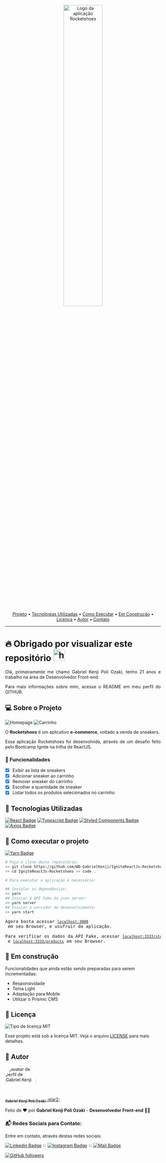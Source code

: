 <p align="center">
   <img src="./src/assets/images/Banner.png" alt="Logo da aplicação Rocketshoes" width="50%"/>
</p>

<div align="center">
 <a href="#projeto">Projeto</a> •
 <a href="#tecnologias">Tecnologias Utilizadas</a> •
 <a href="#execucao">Como Executar</a> •
 <a href="#construcao">Em Construção</a> •
 <a href="#licenca">Licença</a> •
 <a href="#autor">Autor</a> •
 <a href="#contato">Contato</a>
</div>

---

# :fire: Obrigado por visualizar este repositório <img src="https://user-images.githubusercontent.com/1303154/88677602-1635ba80-d120-11ea-84d8-d263ba5fc3c0.gif" width="38px" alt="hi">

<p align="justify"> Olá, primeiramente me chamo Gabriel Kenji Poli Ozaki, tenho 21 anos e trabalho na área de Desenvolvedor Front-end. </p>

<p align="justify"> Para mais informações sobre mim, acesse o README em meu perfil do GITHUB.</p>

## :computer: <strong id="projeto">Sobre o Projeto </strong>

![Homepage](./src/assets/images/Aplicacao.png)
![Carrinho](./src/assets/images/Aplicacao2.png)

<p align="justify">O <strong>Rocketshoes</strong> é um aplicativo <strong>e-commerce</strong>, voltado a venda de sneakers.

<p align="justify">Essa aplicação Rocketshoes foi desenvolvida, através de um desafio feito pelo Bootcamp Ignite na trilha de ReactJS.</p>

### :pushpin: Funcionalidades

- [x] Exibir as lista de sneakers
- [x] Adicionar sneaker ao carrinho
- [x] Remover sneaker do carrinho
- [x] Escolher a quantidade de sneaker
- [x] Listar todos os produtos selecionados no carrinho

## :rocket: <Strong id="tecnologias"> Tecnologias Utilizadas </Strong>

[![React Badge](https://img.shields.io/badge/-React-61DBFB?style=for-the-badge&labelColor=black&logo=react&logoColor=61DBFB)](https://reactjs.org/) [![Typescript Badge](https://img.shields.io/badge/-Typescript-007acc?style=for-the-badge&labelColor=black&logo=typescript&logoColor=007acc)](https://www.typescriptlang.org/) [![Styled Components Badge](https://img.shields.io/badge/-Styled_Components-DB7093?style=for-the-badge&labelColor=black&logo=styledComponents)](https://styled-components.com) [![Axios Badge](https://img.shields.io/badge/Axios-5A29E4?style=for-the-badge&labelColor=black&logo=axios)](https://axios-http.com/ptbr/)

## :runner: <strong id="execucao"> Como executar o projeto </strong>

[![Yarn Badge](https://img.shields.io/badge/yarn-1.22.19-brightgreen)](https://classic.yarnpkg.com/en/docs/install/#windows-stable)

```bash
# Faça o clone deste repositório:
>> git clone https://github.com/WD-GabrielKenji/IgniteReactJs-Rocketshoes.git
>> cd IgniteReactJs-Rocketshoes >> code .
```
```bash
# Para executar a aplicação é necessário:

## Instalar as dependências: 
>> yarn
## Iniciar a API Fake do json server:
>> yarn server
## Iniciar o servidor de desenvolvimento:
>> yarn start
```

<pre>Agora basta acessar <a href="http://localhost:3000" rel="nofollow"><code>localhost:3000</code></a> em seu Browser, e usufruir da aplicação.
 
Para verificar os dados da API Fake, acessar <a href="http://localhost:3333/stock" rel="nofollow"><code>localhost:3333/stock</code></a> e <a href="http://localhost:3333/products" rel="nofollow"><code>localhost:3333/products</code></a> em seu Browser.
</pre>

## :construction: <strong id="construcao"> Em construção </strong>

Funcionalidades que ainda estão sendo preparadas para serem incrementadas:

<ul>
  <li> Responsividade </li>
  <li> Tema Light </li>
  <li> Adaptação para Mobile </li>
  <li> Utilizar o Prismic CMS </li>
</ul>

## :closed_book: <strong id="licenca"> Licença </strong>

<img alt="Tipo de licença MIT" src="https://img.shields.io/github/license/facebook/react"/>

Esse projeto está sob a licença MIT. Veja o arquivo [LICENSE](LICENSE) para mais detalhes.

## :boy: <strong id="autor"> Autor </strong>

<a href="https://github.com/WD-GabrielKenji" title="Perfil Github">
  <img style="border-radius: 50%;" src="https://avatars.githubusercontent.com/u/77596710?s=400&u=70de2ffcac45b9e0db00c828fe785d4a76ac3f65&v=4" width="100px" alt="Avatar de perfil de Gabriel Kenji"/>
  <br />
  <sub><b>Gabriel Kenji Poli Ozaki</b></sub> :star2: 
</a>

Feito de ❤️ por <strong>Gabriel Kenji Poli Ozaki</strong> - <strong>Desenvolvedor Front-end</strong> 👋🏽

### :mailbox_with_mail: <strong id="contato"> Redes Sociais para Contato: </strong>

<p> Entre em contato, através destas redes sociais: </p>

[![Linkedin Badge](https://img.shields.io/badge/-Gabriel_Kenji_Poli_Ozaki-0e76a8?style=flat&labelColor=0e76a8&logo=linkedin&logoColor=white)](https://www.linkedin.com/in/wdkenji/) :boom: [![Instagram Badge](https://img.shields.io/badge/-@biel.kenjii-C63381?style=flat&labelColor=C63381&logo=instagram&logoColor=white)](https://www.instagram.com/biel.kenjii/) :boom: [![Mail Badge](https://img.shields.io/badge/-g.kenjijs-c0392b?style=flat&labelColor=c0392b&logo=gmail&logoColor=white)](mailto:g.kenjijs@gmail.com)

[![GitHub followers](https://img.shields.io/github/followers/WD-GabrielKenji.svg?style=social&label=Follow&maxAge=2592000)](https://github.com/WD-GabrielKenji)